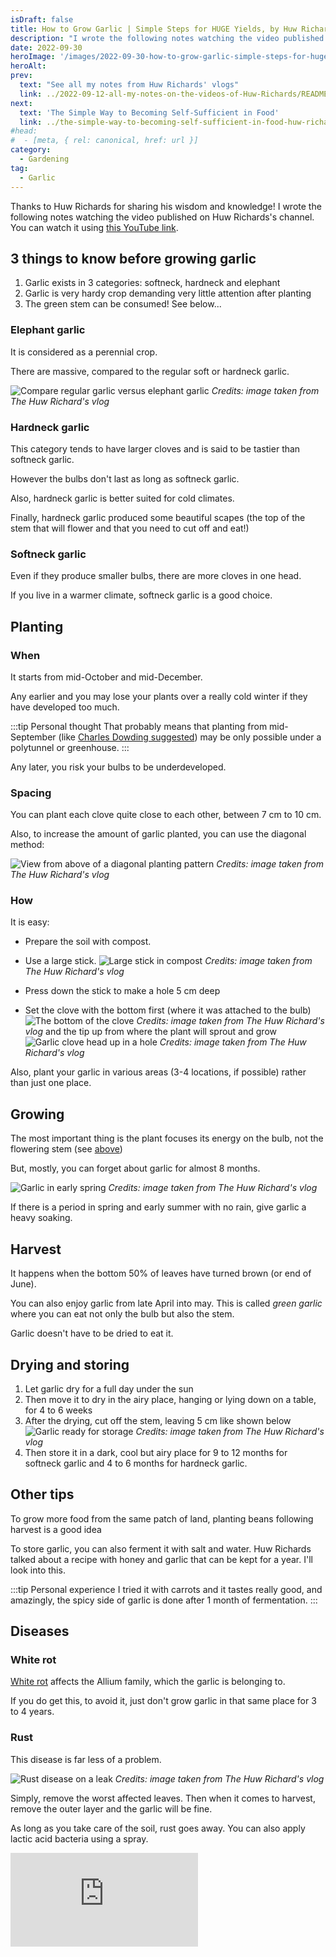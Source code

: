 ```yaml
---
isDraft: false
title: How to Grow Garlic | Simple Steps for HUGE Yields, by Huw Richards
description: "I wrote the following notes watching the video published on Huw Richards's channel"
date: 2022-09-30
heroImage: '/images/2022-09-30-how-to-grow-garlic-simple-steps-for-huge-yields-huw-richards-hero.jpg'
heroAlt:
prev:
  text: "See all my notes from Huw Richards' vlogs"
  link: ../2022-09-12-all-my-notes-on-the-videos-of-Huw-Richards/README.md
next:
  text: 'The Simple Way to Becoming Self-Sufficient in Food'
  link: ../the-simple-way-to-becoming-self-sufficient-in-food-huw-richards/README.md
#head:
#  - [meta, { rel: canonical, href: url }]
category:
  - Gardening
tag:
  - Garlic
---
```


Thanks to Huw Richards for sharing his wisdom and knowledge!
I wrote the following notes watching the video published on Huw Richards's channel.
You can watch it using [this YouTube link](https://www.youtube.com/watch?v=FmCBTd_qCh0).

## 3 things to know before growing garlic

1. Garlic exists in 3 categories: softneck, hardneck and elephant
2. Garlic is very hardy crop demanding very little attention after planting
3. The green stem can be consumed! See below...

### Elephant garlic

It is considered as a perennial crop.

There are massive, compared to the regular soft or hardneck garlic.

![Compare regular garlic versus elephant garlic](./elephant-vs-regular-garlic.jpg)
_Credits: image taken from The Huw Richard's vlog_

### Hardneck garlic

This category tends to have larger cloves and is said to be tastier than softneck garlic.

However the bulbs don't last as long as softneck garlic.

Also, hardneck garlic is better suited for cold climates.

Finally, hardneck garlic produced some beautiful scapes (the top of the stem that will flower and that you need to cut off and eat!)

### Softneck garlic

Even if they produce smaller bulbs, there are more cloves in one head.

If you live in a warmer climate, softneck garlic is a good choice.

## Planting

### When

It starts from mid-October and mid-December.

Any earlier and you may lose your plants over a really cold winter if they have developed too much.

:::tip Personal thought
That probably means that planting from mid-September (like [Charles Dowding suggested](../2022-09-28-grow-garlic-charles-dowding/README.md)) may be only possible under a polytunnel or greenhouse.
:::

Any later, you risk your bulbs to be underdeveloped.

### Spacing

You can plant each clove quite close to each other, between 7 cm to 10 cm.

Also, to increase the amount of garlic planted, you can use the diagonal method:

![View from above of a diagonal planting pattern](./diagonal-planting.jpg)
_Credits: image taken from The Huw Richard's vlog_

### How

It is easy:

- Prepare the soil with compost.
- Use a large stick.
  ![Large stick in compost](./how-to-plant.jpg)
  _Credits: image taken from The Huw Richard's vlog_

- Press down the stick to make a hole 5 cm deep
- Set the clove with the bottom first (where it was attached to the bulb)
  ![The bottom of the clove](./bottom-clove.jpg)
  _Credits: image taken from The Huw Richard's vlog_
  and the tip up from where the plant will sprout and grow
  ![Garlic clove head up in a hole](./garlic-clove-head-up-in-a-hole.jpg)
  _Credits: image taken from The Huw Richard's vlog_

Also, plant your garlic in various areas (3-4 locations, if possible) rather than just one place.

## Growing

The most important thing is the plant focuses its energy on the bulb, not the flowering stem (see [above](#hardneck-garlic))

But, mostly, you can forget about garlic for almost 8 months.

![Garlic in early spring](./garlic-early-spring.jpg)
_Credits: image taken from The Huw Richard's vlog_

If there is a period in spring and early summer with no rain, give garlic a heavy soaking.

## Harvest

It happens when the bottom 50% of leaves have turned brown (or end of June).

You can also enjoy garlic from late April into may.
This is called _green garlic_ where you can eat not only the bulb but also the stem.

Garlic doesn't have to be dried to eat it.

## Drying and storing

1. Let garlic dry for a full day under the sun
2. Then move it to dry in the airy place, hanging or lying down on a table, for 4 to 6 weeks
3. After the drying, cut off the stem, leaving 5 cm like shown below
   ![Garlic ready for storage](./garlic-ready-for-storage.jpg)
   _Credits: image taken from The Huw Richard's vlog_
4. Then store it in a dark, cool but airy place for 9 to 12 months for softneck garlic and 4 to 6 months for hardneck garlic.

## Other tips

To grow more food from the same patch of land, planting beans following harvest is a good idea

To store garlic, you can also ferment it with salt and water.
Huw Richards talked about a recipe with honey and garlic that can be kept for a year. I'll look into this.

:::tip Personal experience
I tried it with carrots and it tastes really good, and amazingly, the spicy side of garlic is done after 1 month of fermentation.
:::

## Diseases

### White rot

[White rot](https://www.bing.com/search?q=white%20rot%20disease) affects the Allium family, which the garlic is belonging to.

If you do get this, to avoid it, just don't grow garlic in that same place for 3 to 4 years.

### Rust

This disease is far less of a problem.

![Rust disease on a leak](./rust-disease.jpg)
_Credits: image taken from The Huw Richard's vlog_

Simply, remove the worst affected leaves. Then when it comes to harvest, remove the outer layer and the garlic will be fine.

As long as you take care of the soil, rust goes away. You can also apply lactic acid bacteria using a spray.

<!-- markdownlint-disable MD033 -->
<iframe class="newsletter-embed" src="https://thetooltip.substack.com/embed" frameborder="0" scrolling="no"></iframe>
